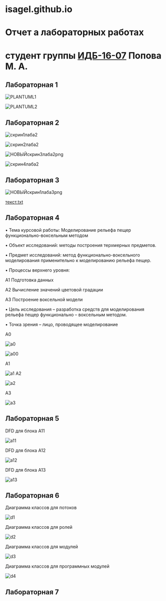 # isagel.github.io
# Отчет а лабораторных работах
# студент группы [ИДБ-16-07](https://github.com/stankin/design-2018/wiki/list-idb-15-xx) Попова М. А.

## Лабораторная 1



![PLANTUML1](http://www.plantuml.com/plantuml/png/LOz1IiGm58RNarCyPgNW8SRn4Av36vmoQID9YmiHnhfmKM6MYhZn1cLei5PRh_2_6vcs2CuYa7py-R_tLYwNDYzIBTmsoQwbbIb5MZf7jsAnbj7sofeYYo-CDfOkDqcknEBSMdCpaxKEaH0qDbRsFxeJSyiIxrpo0nfuz5mkIJewHa54U4QFEfoMzuIMfjU1AtHe1LvHyoCyttE90mQQBaD0FGPyqiZGS4KOyCCx-AdvY_V1yaGdU44__k1TS7xFJgxE26_mOmyQj7FzQ8Ed4EjGu-DleDEmp2Q95KM9ZRGIAvN5HQf_0G00)

![PLANTUML2](http://www.plantuml.com/plantuml/png/fL6nJiCm49thhpXbWg4I7u1GK-P8sPYjnBHHqnXT735Gf487XWwCC24niKPL8uMMX5yu_n6NkaNTEvpy_Dxpqpjva1k9ffYc8fyasPr4EGKP6Otm87f36Kr6g8iiljOfKpVZn2ZHyn7rlME6ALlOg35MU4mz7kKLkOfahavEJDMj0QC1az7OG9oWYaoYC-7wXXSWS_3eYohQKaihFZVUNWpsuZirzia-sxbTq0yR6iRBWobqda_c5hHswd-0qzweePAdjgz0DUnkAxka3TMUEEpfE-y7_TevftH9Mnv-HHMmjRGlL7Krk6C9Ez0orL1Bty1SI-kkL0ZzFfpvvuAdWu7W5IzdZ48HC36xuhN4G6KnVzyV)




## Лабораторная 2

![скрин1лаба2](https://user-images.githubusercontent.com/36085908/68924559-2c6a3900-0792-11ea-874d-b4047f87e35b.png)

![скрин2лаба2](https://user-images.githubusercontent.com/36085908/68924603-43109000-0792-11ea-8364-0a7b0a3972a5.png)

![НОВЫЙскрин3лаба2png](https://user-images.githubusercontent.com/36085908/68927842-bff33800-0799-11ea-8f91-d10be1da3c56.png)


![скрин4лаба2](https://user-images.githubusercontent.com/36085908/68924749-8834c200-0792-11ea-9671-dbaae4b171e8.png)



## Лабораторная 3


![НОВЫЙскрин1лаба3png](https://user-images.githubusercontent.com/36085908/68927959-09dc1e00-079a-11ea-9614-e7306d1babbe.png)


[текст.txt](https://github.com/isagel/isagel.github.io/files/3850405/1.3.txt)

## Лабораторная 4

•	Тема курсовой работы: Моделирование рельефа пещер функционально-воксельным методом

•	Объект исследований: методы построения терхмерных предметов.

•	Предмет исследований: метод функционально-воксельного моделирования применительно к моделированию рельефа пещер.

•	Процессы верхнего уровня:

A1 Подготовка данных 

A2 Вычисление значений цветовой градации

A3 Построение воксельной модели

•	Цель исследования – разработка средств для моделирования рельефа пещер функционально – воксельным методом.

•	Точка зрения – лицо, проводящее моделирование

А0

![a0](https://github.com/isagel/isagel.github.io/blob/master/%D0%BB4%D0%900.png?raw=true)

![а00](https://github.com/isagel/isagel.github.io/blob/master/%D0%BB4%D0%900%D1%80%D0%B0%D1%81%D0%BA%D1%80.png?raw=true)

А1

![a1](https://github.com/isagel/isagel.github.io/blob/master/%D0%BB4%D0%901.png?raw=true)
А2

![a2](https://github.com/isagel/isagel.github.io/blob/master/%D0%BB4%D0%902.png?raw=true)

А3

![a3](https://github.com/isagel/isagel.github.io/blob/master/%D0%BB4%D0%903.png?raw=true)

## Лабораторная 5
DFD для блока А11

![a11](https://github.com/isagel/isagel.github.io/blob/master/%D0%9B5%D0%9011.png?raw=true)

DFD для блока А12

![a12](https://github.com/isagel/isagel.github.io/blob/master/%D0%9B5%D0%9012.png?raw=true)

DFD для блока А13

![a13](https://github.com/isagel/isagel.github.io/blob/master/%D0%BB5%D0%9013.png?raw=true)


## Лабораторная 6

Диаграмма классов для потоков

![d1](https://github.com/isagel/isagel.github.io/blob/master/%D0%9B6.1.png?raw=true)

Диаграмма классов для ролей


![d2](https://github.com/isagel/isagel.github.io/blob/master/%D0%BB6.2.png?raw=true)

Диаграмма классов для модулей

![d3](https://github.com/isagel/isagel.github.io/blob/master/%D0%BB6.3.png?raw=true)

Диаграмма классов для программных модулей

![d4](https://github.com/isagel/isagel.github.io/blob/master/%D0%BB6.4.png?raw=true)

## Лабораторная 7
